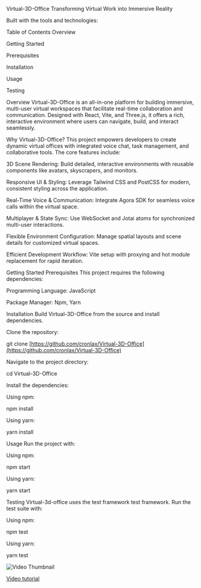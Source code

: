 Virtual-3D-Office
Transforming Virtual Work into Immersive Reality

Built with the tools and technologies:

Table of Contents
Overview

Getting Started

Prerequisites

Installation

Usage

Testing

Overview
Virtual-3D-Office is an all-in-one platform for building immersive, multi-user virtual workspaces that facilitate real-time collaboration and communication. Designed with React, Vite, and Three.js, it offers a rich, interactive environment where users can navigate, build, and interact seamlessly.

Why Virtual-3D-Office?
This project empowers developers to create dynamic virtual offices with integrated voice chat, task management, and collaborative tools. The core features include:

3D Scene Rendering: Build detailed, interactive environments with reusable components like avatars, skyscrapers, and monitors.

Responsive UI & Styling: Leverage Tailwind CSS and PostCSS for modern, consistent styling across the application.

Real-Time Voice & Communication: Integrate Agora SDK for seamless voice calls within the virtual space.

Multiplayer & State Sync: Use WebSocket and Jotai atoms for synchronized multi-user interactions.

Flexible Environment Configuration: Manage spatial layouts and scene details for customized virtual spaces.

Efficient Development Workflow: Vite setup with proxying and hot module replacement for rapid iteration.

Getting Started
Prerequisites
This project requires the following dependencies:

Programming Language: JavaScript

Package Manager: Npm, Yarn

Installation
Build Virtual-3D-Office from the source and install dependencies.

Clone the repository:

git clone [https://github.com/cronlax/Virtual-3D-Office](https://github.com/cronlax/Virtual-3D-Office)

Navigate to the project directory:

cd Virtual-3D-Office

Install the dependencies:

Using npm:

npm install

Using yarn:

yarn install

Usage
Run the project with:

Using npm:

npm start

Using yarn:

yarn start

Testing
Virtual-3d-office uses the test framework test framework. Run the test suite with:

Using npm:

npm test

Using yarn:

yarn test

![Video Thumbnail](https://img.youtube.com/vi/73XOJlLhhZg/maxresdefault.jpg)

[Video tutorial](https://youtu.be/73XOJlLhhZg)
